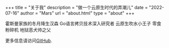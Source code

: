 +++
title = "关于我"
description = "做一个云原生时代的弄潮儿"
date = "2022-07-16"
author = "Mars"
url = "about.html"
type = "about"
+++

霍斯曼家族的冬月降生汉森 Go语言拷贝技术深入研究者 云原生吹水小王子 零食粉碎机 地狱恶犬帅之父

更多信息请访问[GitHub](https://github.com/abstractmj).
